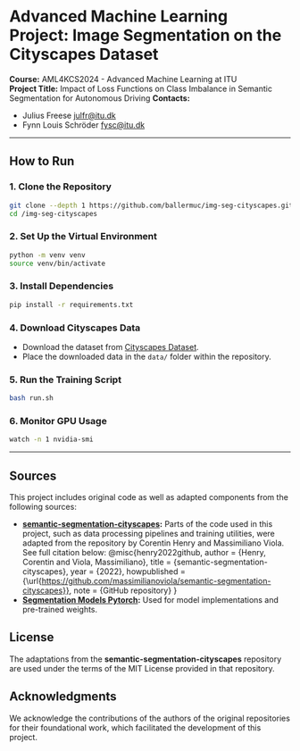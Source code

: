 # Advanced Machine Learning Project: Image Segmentation on the Cityscapes Dataset

**Course:** AML4KCS2024 - Advanced Machine Learning at ITU  
**Project Title:** Impact of Loss Functions on Class Imbalance in Semantic Segmentation for Autonomous Driving
**Contacts:**  
- Julius Freese <julfr@itu.dk>  
- Fynn Louis Schröder <fysc@itu.dk>  



---

## How to Run

### 1. Clone the Repository
```bash
git clone --depth 1 https://github.com/ballermuc/img-seg-cityscapes.git
cd /img-seg-cityscapes
```

### 2. Set Up the Virtual Environment
```bash
python -m venv venv
source venv/bin/activate
```

### 3. Install Dependencies
```bash
pip install -r requirements.txt
```

### 4. Download Cityscapes Data
- Download the dataset from [Cityscapes Dataset](https://www.cityscapes-dataset.com/).  
- Place the downloaded data in the `data/` folder within the repository.

### 5. Run the Training Script
```bash
bash run.sh
```

### 6. Monitor GPU Usage
```bash
watch -n 1 nvidia-smi
```

---


## Sources
This project includes original code as well as adapted components from the following sources:
- **[semantic-segmentation-cityscapes](https://github.com/massimilianoviola/semantic-segmentation-cityscapes):** Parts of the code used in this project, such as data processing pipelines and training utilities, were adapted from the repository by Corentin Henry and Massimiliano Viola. See full citation below:
@misc{henry2022github, author = {Henry, Corentin and Viola, Massimiliano}, title = {semantic-segmentation-cityscapes}, year = {2022}, howpublished = {\url{https://github.com/massimilianoviola/semantic-segmentation-cityscapes}}, note = {GitHub repository} }
- **[Segmentation Models Pytorch](https://github.com/qubvel/segmentation_models.pytorch):** Used for model implementations and pre-trained weights.

## License
The adaptations from the **semantic-segmentation-cityscapes** repository are used under the terms of the MIT License provided in that repository.

## Acknowledgments
We acknowledge the contributions of the authors of the original repositories for their foundational work, which facilitated the development of this project.


